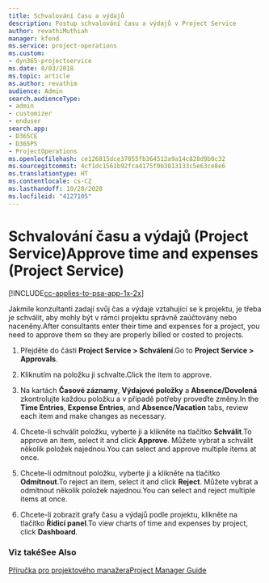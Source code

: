 ```yaml
---
title: Schvalování času a výdajů
description: Postup schvalování času a výdajů v Project Service
author: revathiMuthiah
manager: kfend
ms.service: project-operations
ms.custom:
- dyn365-projectservice
ms.date: 8/03/2018
ms.topic: article
ms.author: revathim
audience: Admin
search.audienceType:
- admin
- customizer
- enduser
search.app:
- D365CE
- D365PS
- ProjectOperations
ms.openlocfilehash: ce126815dce37055fb364512a9a14c828d9b0c32
ms.sourcegitcommit: 4cf1dc1561b92fca4175f0b3813133c5e63ce8e6
ms.translationtype: HT
ms.contentlocale: cs-CZ
ms.lasthandoff: 10/28/2020
ms.locfileid: "4127105"
---
```

# <a name="approve-time-and-expenses-project-service"></a><span data-ttu-id="63167-103">Schvalování času a výdajů (Project Service)</span><span class="sxs-lookup"><span data-stu-id="63167-103">Approve time and expenses (Project Service)</span></span>

[!INCLUDE[cc-applies-to-psa-app-1x-2x](../includes/cc-applies-to-psa-app-1x-2x.md)]

<span data-ttu-id="63167-104">Jakmile konzultanti zadají svůj čas a výdaje vztahující se k projektu, je třeba je schválit, aby mohly být v rámci projektu správně zaúčtovány nebo naceněny.</span><span class="sxs-lookup"><span data-stu-id="63167-104">After consultants enter their time and expenses for a project, you need to approve them so they are properly billed or costed to projects.</span></span>  
  
1.  <span data-ttu-id="63167-105">Přejděte do části **Project Service > Schválení**.</span><span class="sxs-lookup"><span data-stu-id="63167-105">Go to **Project Service > Approvals**.</span></span>  
  
2.  <span data-ttu-id="63167-106">Kliknutím na položku ji schvalte.</span><span class="sxs-lookup"><span data-stu-id="63167-106">Click the item to approve.</span></span>  
  
3.  <span data-ttu-id="63167-107">Na kartách **Časové záznamy**, **Výdajové položky** a **Absence/Dovolená** zkontrolujte každou položku a v případě potřeby proveďte změny.</span><span class="sxs-lookup"><span data-stu-id="63167-107">In the **Time Entries**, **Expense Entries**, and **Absence/Vacation** tabs, review each item and make changes as necessary.</span></span>  
  
4.  <span data-ttu-id="63167-108">Chcete-li schválit položku, vyberte ji a klikněte na tlačítko **Schválit**.</span><span class="sxs-lookup"><span data-stu-id="63167-108">To approve an item, select it and click **Approve**.</span></span> <span data-ttu-id="63167-109">Můžete vybrat a schválit několik položek najednou.</span><span class="sxs-lookup"><span data-stu-id="63167-109">You can select and approve multiple items at once.</span></span>  
  
5.  <span data-ttu-id="63167-110">Chcete-li odmítnout položku, vyberte ji a klikněte na tlačítko **Odmítnout**.</span><span class="sxs-lookup"><span data-stu-id="63167-110">To reject an item, select it and click **Reject**.</span></span> <span data-ttu-id="63167-111">Můžete vybrat a odmítnout několik položek najednou.</span><span class="sxs-lookup"><span data-stu-id="63167-111">You can select and reject multiple items at once.</span></span>  
  
6.  <span data-ttu-id="63167-112">Chcete-li zobrazit grafy času a výdajů podle projektu, klikněte na tlačítko **Řídicí panel**.</span><span class="sxs-lookup"><span data-stu-id="63167-112">To view charts of time and expenses by project, click **Dashboard**.</span></span>  
  
### <a name="see-also"></a><span data-ttu-id="63167-113">Viz také</span><span class="sxs-lookup"><span data-stu-id="63167-113">See Also</span></span>  
 [<span data-ttu-id="63167-114">Příručka pro projektového manažera</span><span class="sxs-lookup"><span data-stu-id="63167-114">Project Manager Guide</span></span>](../psa/project-manager-guide.md)
